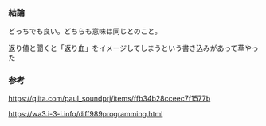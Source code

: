 ### 結論

どっちでも良い。どちらも意味は同じとのこと。

返り値と聞くと「返り血」をイメージしてしまうという書き込みがあって草やった

### 参考
https://qiita.com/paul_soundprj/items/ffb34b28cceec7f1577b

https://wa3.i-3-i.info/diff989programming.html
